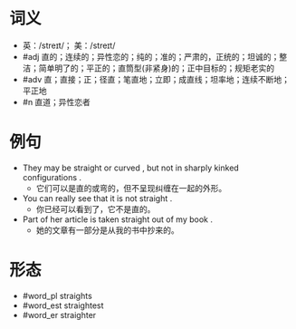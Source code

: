 # 词义
- 英：/streɪt/； 美：/streɪt/
- #adj 直的；连续的；异性恋的；纯的；准的；严肃的，正统的；坦诚的；整洁；简单明了的；平正的；直筒型(非紧身)的；正中目标的；规矩老实的
- #adv 直；直接；正；径直；笔直地；立即；成直线；坦率地；连续不断地；平正地
- #n 直道；异性恋者
# 例句
- They may be straight or curved , but not in sharply kinked configurations .
	- 它们可以是直的或弯的，但不呈现纠缠在一起的外形。
- You can really see that it is not straight .
	- 你已经可以看到了，它不是直的。
- Part of her article is taken straight out of my book .
	- 她的文章有一部分是从我的书中抄来的。
# 形态
- #word_pl straights
- #word_est straightest
- #word_er straighter
